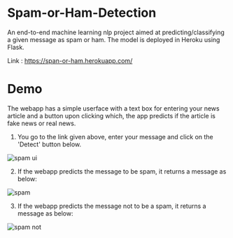 # **Spam-or-Ham-Detection**

An end-to-end machine learning nlp project aimed at predicting/classifying a given message as spam or ham. The model is deployed in Heroku using Flask.

Link : https://span-or-ham.herokuapp.com/

# Demo

The webapp has a simple userface with a text box for entering your news article and a button upon clicking which, the app predicts if the article is fake news or real news.

1. You go to the link given above, enter your message and click on the 'Detect' button below.

![spam ui](https://user-images.githubusercontent.com/77207245/133081735-4de9d377-0ee0-4f1b-bb1e-ae7ca871dd80.PNG)

2. If the webapp predicts the message to be spam, it returns a message as below:

![spam](https://user-images.githubusercontent.com/77207245/133081888-58579bf1-dd08-4f15-acab-2f62d36df346.PNG)

3. If the webapp predicts the message not to be a spam, it returns a message as below:

![spam not](https://user-images.githubusercontent.com/77207245/133082012-06ae3450-6ec2-4795-9ec5-c7221cd4c584.PNG)

